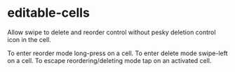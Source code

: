 # editable-cells
Allow swipe to delete and reorder control without pesky deletion control icon in the cell.

To enter reorder mode long-press on a cell.
To enter delete mode swipe-left on a cell.
To escape reordering/deleting mode tap on an activated cell.
